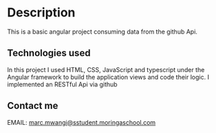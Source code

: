 
# Description

This is a basic angular project consuming data from the github Api. 

## Technologies used

In this project I used HTML, CSS, JavaScript and typescript under the Angular framework to build the application views and code their logic. I implemented an RESTful Api via github

## Contact me
EMAIL: marc.mwangi@sstudent.moringaschool.com
